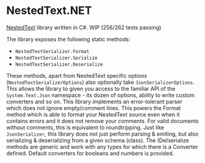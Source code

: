 # NestedText.NET
[NestedText](https://nestedtext.org/) library written in C#. WIP (256/262 tests passing)

The library exposes the following static methods:
- `NestedTextSerializer.Format` 
- `NestedTextSerializer.Serialize` 
- `NestedTextSerializer.Deserialize`

These methods, apart from NestedText specific options (`NestedTextSerializerOptions`) also optionally take `JsonSerializerOptions`. This allows the library to given you access to the familiar API of the `System.Text.Json` namespace - its dozen of options, ability to write custom converters and so on.
This library implements an error-tolerant parser which does not ignore empty/comment lines. This powers the Format method which is able to format your NestedText source even when it contains errors and it does not remove your comments. For valid documents without comments, this is equivalent to roundtripping.
Just like `JsonSerializer`, this library does not just perform parsing & emiting, but also serializing & deserializing from a given schema (class). The (De)serialize methods are generic and work with any types for which there is a Converter defined. Default converters for booleans and numbers is provided.
